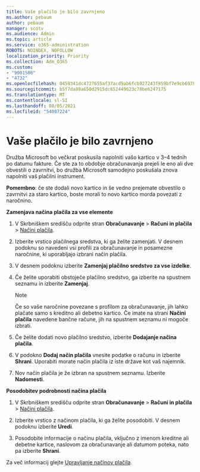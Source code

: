 ```yaml
---
title: Vaše plačilo je bilo zavrnjeno
ms.author: pebaum
author: pebaum
manager: scotv
ms.audience: Admin
ms.topic: article
ms.service: o365-administration
ROBOTS: NOINDEX, NOFOLLOW
localization_priority: Priority
ms.collection: Adm_O365
ms.custom:
- "9001506"
- "4732"
ms.openlocfilehash: 0459341dc4727655af37acd9ab6fcb927243f959bf7e9cb69787e3813658342d
ms.sourcegitcommit: b5f7da89a650d2915dc652449623c78be6247175
ms.translationtype: MT
ms.contentlocale: sl-SI
ms.lasthandoff: 08/05/2021
ms.locfileid: "54087224"
---
```

# <a name="your-payment-was-declined"></a>Vaše plačilo je bilo zavrnjeno

Družba Microsoft bo večkrat poskusila napolniti vašo kartico v 3–4 tednih po datumu fakture.  Če ste za to obdobje obračunavanja prejeli le eno ali dve obvestili o zavrnitvi, bo družba Microsoft samodejno poskušala znova napolniti vaš plačilni instrument.  

**Pomembno**: če ste dodali novo kartico in še vedno prejemate obvestilo o zavrnitvi za staro kartico, boste morali to novo kartico morda povezati z naročnino.

**Zamenjava načina plačila za vse elemente**

1. V Skrbniškem središču odprite stran **Obračunavanje** > **Računi in plačila** > [Načini plačila](https://go.microsoft.com/fwlink/p/?linkid=2018806).

2. Izberite vrstico plačilnega sredstva, ki ga želite zamenjati. V desnem podoknu so navedeni vsi profili za obračunavanje in posamezne naročnine, ki uporabljajo izbrani način plačila.

3. V desnem podoknu izberite **Zamenjaj plačilno sredstvo za vse izdelke**.

4. Če želite uporabiti obstoječe plačilno sredstvo, ga izberite na spustnem seznamu in izberite **Zamenjaj**.

    > [!NOTE]
    > Če so vaše naročnine povezane s profilom za obračunavanje, jih lahko plačate samo s kreditno ali debetno kartico. Če imate na strani **Načini plačila** navedene bančne račune, jih na spustnem seznamu ni mogoče izbrati.

5. Če želite dodati novo plačilno sredstvo, izberite **Dodajanje načina plačila**.

6. V podokno **Dodaj način plačila** vnesite podatke o računu in izberite **Shrani**. Uporabiti morate način plačila iz iste države kot vaš najemnik.

7. Nov način plačila je že izbran na spustnem seznamu. Izberite **Nadomesti**.

**Posodobitev podrobnosti načina plačila**

1. V Skrbniškem središču odprite stran **Obračunavanje** > **Računi in plačila** > [Načini plačila](https://go.microsoft.com/fwlink/p/?linkid=2018806).

2. Izberite vrstico z načinom plačila, ki ga želite posodobiti. V desnem podoknu izberite **Uredi**.

3. Posodobite informacije o načinu plačila, vključno z imenom kreditne ali debetne kartice, naslovom za obračunavanje ali datumom poteka, nato pa izberite **Shrani**.

Za več informacij glejte [Upravljanje načinov plačila](https://docs.microsoft.com/microsoft-365/commerce/billing-and-payments/manage-payment-methods).